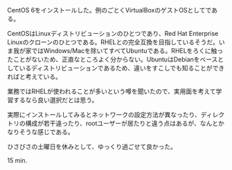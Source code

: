 CentOS 6をインストールした。例のごとくVirtualBoxのゲストOSとしてである。

CentOSはLinuxディストリビューションのひとつであり、Red Hat Enterprise Linuxのクローンのひとつである。RHELとの完全互換を目指しているそうだ。いま我が家ではWindows/Macを除いてすべてUbuntuである。RHELをろくに触ったことがないため、正直なところよく分からない。UbuntuはDebianをベースとしているディストリビューションであるため、違いをすこしでも知ることができればと考えている。 

業務ではRHELが使われることが多いという噂を聞いたので、実用面を考えて学習するなら良い選択だとは思う。

実際にインストールしてみるとネットワークの設定方法が異なったり、ディレクトリの構成が若干違ったり、rootユーザーが居たりと違う点はあるが、なんとかなりそうな感じである。

ひさびさの土曜日を休みとして、ゆっくり過ごせて良かった。

15 min.
